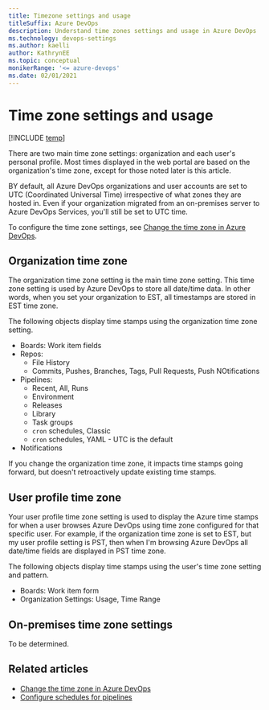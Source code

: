 ```yaml
---
title: Timezone settings and usage
titleSuffix: Azure DevOps  
description: Understand time zones settings and usage in Azure DevOps  
ms.technology: devops-settings
ms.author: kaelli
author: KathrynEE
ms.topic: conceptual
monikerRange: '<= azure-devops'
ms.date: 02/01/2021
---
```


# Time zone settings and usage

[!INCLUDE [temp](../../includes/version-all.md)]  

There are two main time zone settings: organization and each user's personal profile. Most times displayed in the web portal are based on the organization's time zone, except for those noted later is this article. 

BY default, all Azure DevOps organizations and user accounts are set to UTC (Coordinated Universal Time) irrespective of what zones they are hosted in. Even if your organization migrated from an on-premises server to Azure DevOps Services, you'll still be set to UTC time.

To configure the time zone settings, see [Change the time zone in Azure DevOps](../accounts/change-time-zone.md).

## Organization time zone

The organization time zone setting is the main time zone setting. This time zone setting is used by Azure DevOps to store all date/time data. In other words, when you set your organization to EST, all timestamps are stored in EST time zone. 
 
The following objects display time stamps using the organization time zone setting. 

- Boards: Work item fields
- Repos: 
	- File History
	- Commits, Pushes, Branches, Tags, Pull Requests, Push NOtifications 
- Pipelines: 
  - Recent, All, Runs
  - Environment
  - Releases 
  - Library
  - Task groups
  - `cron` schedules, Classic 
  - `cron` schedules, YAML - UTC is the default  
- Notifications

If you change the organization time zone, it impacts time stamps going forward, but doesn't retroactively update existing time stamps. 

## User profile time zone

Your user profile time zone setting is used to display the Azure time stamps for when a user browses Azure DevOps using time zone configured for that specific user. For example, if the organization time zone is set to EST, but my user profile setting is PST, then when I'm browsing Azure DevOps all date/time fields are displayed in PST time zone. 

The following objects display time stamps using the user's time zone setting and pattern. 

- Boards: Work item form  
- Organization Settings: Usage, Time Range

 
## On-premises time zone settings

To be determined. 

## Related articles

- [Change the time zone in Azure DevOps](../accounts/change-time-zone.md)
- [Configure schedules for pipelines](../../pipelines/process/scheduled-triggers.md)
 

<!---

## Pipelines 

Review any `cron` schedules in your YAML file. By default, `cron` schedules in YAML are in UTC. In classic pipelines, they are in the organization's time zone. To learn more about configuring your pipeline to run on with a cron job, see [Configure schedules for pipelines](../../pipelines/process/scheduled-triggers.md).

The Scheduled runs windows displays the times converted to the local time zone set on the computer used to browse to the Azure DevOps portal. In this example the screenshot was taken in the EST time zone.

 
Agent pools
Deployment pools 
Triggers

Scheduled triggers defined using the pipeline settings UI take precedence over YAML scheduled triggers.

Where are all the areas where a date/timestamp is made? 
Auditing timestamp - Org 
Usage Time range - Looks like user profile time zone


Boards - Create/Change work item - Org time zone  

WIthin work item form - uses the Date/Time pattern of User Profile, but Change Date, Created Date, and other work item fields are set based on Organization time zone. 

Delivery PLans - Last changed - Org time


## Test results automation

I have automated test running in my CI/CD build pipeline, but the time in DevOps is UTC and my assertions tests check the local time. Is there a way to set a time zone in my build pipeline?


Yes. For example this simple BASH script run using a Microsoft Hosted Agent:

```
echo "checking date"
date
echo "setting date to Asia/Kolkata"
sudo timedatectl set-timezone "Asia/Kolkata"
date
```

The results as seen in the log:

```
2019-07-05T20:26:48.5992486Z checking date
2019-07-05T20:26:48.5992954Z Fri Jul  5 20:26:48 UTC 2019
2019-07-05T20:26:48.5993264Z setting date to Asia/Kolkata
2019-07-05T20:26:48.9107025Z Sat Jul  6 01:56:48 IST 2019
```

As you can see, you can manipulate the local time on the agent. I do not agree with the other poster that this is necessarily a bad thing to do in the context of running tests.

You put some extra code in your tests to account for the local / target time or you could add 1 line into your build agent and achieve the same thing.



-->